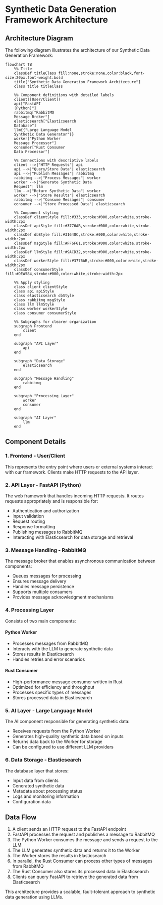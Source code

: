 # Synthetic Data Generation Framework Architecture

## Architecture Diagram

The following diagram illustrates the architecture of our Synthetic Data Generation Framework:

```mermaid
flowchart TB
    %% Title
    classDef titleClass fill:none,stroke:none,color:black,font-size:20px,font-weight:bold
    title["Synthetic Data Generation Framework Architecture"]
    class title titleClass
    
    %% Component definitions with detailed labels
    client([User/Client])
    api["FastAPI
    (Python)"]
    rabbitmq["RabbitMQ
    Message Broker"]
    elasticsearch["Elasticsearch
    Database"]
    llm{{"Large Language Model
    Synthetic Data Generator"}}
    worker["Python Worker
    Message Processor"]
    consumer["Rust Consumer
    Data Processor"]
    
    %% Connections with descriptive labels
    client -->|"HTTP Requests"| api
    api -->|"Query/Store Data"| elasticsearch
    api -->|"Publish Messages"| rabbitmq
    rabbitmq -->|"Process Messages"| worker
    worker -->|"Generate Synthetic Data
    Request"| llm
    llm -->|"Return Synthetic Data"| worker
    worker -->|"Store Results"| elasticsearch
    rabbitmq -->|"Consume Messages"| consumer
    consumer -->|"Store Processed Data"| elasticsearch
    
    %% Component styling
    classDef clientStyle fill:#333,stroke:#000,color:white,stroke-width:2px
    classDef apiStyle fill:#3776AB,stroke:#000,color:white,stroke-width:2px
    classDef dbStyle fill:#31648C,stroke:#000,color:white,stroke-width:2px
    classDef msgStyle fill:#FF6F61,stroke:#000,color:white,stroke-width:2px
    classDef llmStyle fill:#9ACD32,stroke:#000,color:white,stroke-width:2px
    classDef workerStyle fill:#3776AB,stroke:#000,color:white,stroke-width:2px
    classDef consumerStyle fill:#DEA584,stroke:#000,color:white,stroke-width:2px
    
    %% Apply styling
    class client clientStyle
    class api apiStyle
    class elasticsearch dbStyle
    class rabbitmq msgStyle
    class llm llmStyle
    class worker workerStyle
    class consumer consumerStyle
    
    %% Subgraphs for clearer organization
    subgraph Frontend
        client
    end
    
    subgraph "API Layer"
        api
    end
    
    subgraph "Data Storage"
        elasticsearch
    end
    
    subgraph "Message Handling"
        rabbitmq
    end
    
    subgraph "Processing Layer"
        worker
        consumer
    end
    
    subgraph "AI Layer"
        llm
    end
```

## Component Details

### 1. Frontend - User/Client
This represents the entry point where users or external systems interact with our framework. Clients make HTTP requests to the API layer.

### 2. API Layer - FastAPI (Python)
The web framework that handles incoming HTTP requests. It routes requests appropriately and is responsible for:
- Authentication and authorization
- Input validation
- Request routing
- Response formatting
- Publishing messages to RabbitMQ
- Interacting with Elasticsearch for data storage and retrieval

### 3. Message Handling - RabbitMQ
The message broker that enables asynchronous communication between components:
- Queues messages for processing
- Ensures message delivery
- Handles message persistence
- Supports multiple consumers
- Provides message acknowledgment mechanisms

### 4. Processing Layer
Consists of two main components:

#### Python Worker
- Processes messages from RabbitMQ
- Interacts with the LLM to generate synthetic data
- Stores results in Elasticsearch
- Handles retries and error scenarios

#### Rust Consumer
- High-performance message consumer written in Rust
- Optimized for efficiency and throughput
- Processes specific types of messages
- Stores processed data in Elasticsearch

### 5. AI Layer - Large Language Model
The AI component responsible for generating synthetic data:
- Receives requests from the Python Worker
- Generates high-quality synthetic data based on inputs
- Returns data back to the Worker for storage
- Can be configured to use different LLM providers

### 6. Data Storage - Elasticsearch
The database layer that stores:
- Input data from clients
- Generated synthetic data
- Metadata about processing status
- Logs and monitoring information
- Configuration data

## Data Flow

1. A client sends an HTTP request to the FastAPI endpoint
2. FastAPI processes the request and publishes a message to RabbitMQ
3. The Python Worker consumes the message and sends a request to the LLM
4. The LLM generates synthetic data and returns it to the Worker
5. The Worker stores the results in Elasticsearch
6. In parallel, the Rust Consumer can process other types of messages from RabbitMQ
7. The Rust Consumer also stores its processed data in Elasticsearch
8. Clients can query FastAPI to retrieve the generated data from Elasticsearch

This architecture provides a scalable, fault-tolerant approach to synthetic data generation using LLMs. 